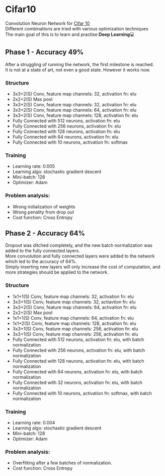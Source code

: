 # Cifar10
Convolution Neuron Network for [Cifar 10](https://www.cs.toronto.edu/~kriz/cifar.html)<br>
Different combinations are tried with various optimization techniques<br>
The main goal of this is to learn and practise __Deep Learning__:computer:<br>

## Phase 1 - Accuracy 49%
After a struggling of running the network, the first milestone is reached.<br>
It is not at a state of art, not even a good state. However it works now.<br>
### Structure
* 3x3+2(S) Conv, feature map channels: 32,  activation fn: elu
* 2x2+2(S) Max pool
* 3x3+2(S) Conv, feature map channels: 32,  activation fn: elu
* 3x3+2(S) Conv, feature map channels: 64,  activation fn: elu
* 3x3+2(S) Conv, feature map channels: 128, activation fn: elu
* Fully Connected with 512 neurons, activation fn: elu
* Fully Connected with 256 neurons, activation fn: elu
* Fully Connected with 128 neurons, activation fn: elu
* Fully Connected with 64  neurons, activation fn: elu
* Fully Connected with 10  neurons, activation fn: softmax 
### Training
* Learning rate: 0.005
* Learning algo: stochastic gradient descent
* Mini-batch: 128
* Optimizer: Adam
### Problem analysis:
* Wrong initialization of weights
* Wrong penality from drop out
* Cost function: Cross Entropy
## Phase 2 - Accuracy 64%
Dropout was ditched completely, and the new batch normalization was added to the fully connected layers.<br>
More convolution and fully connected layers were added to the network which led to the accuracy of 64%.<br>
Simply inserting new layers will only increase the cost of computation, and more strategies should be applied to the network.<br>
### Structure
* 1x1+1(S) Conv, feature map channels: 32, activation fn: elu
* 3x3+1(S) Conv, feature map channels: 32, actiavtion fn: elu
* 3x3+2(S) Conv, feature map channels: 64, activation fn: elu
* 2x2+2(S) Max pool
* 1x1+1(S) Conv, feature map channels: 64, activation fn: elu
* 1x1+2(S) Conv, feature map channels: 128, activation fn: elu
* 3x3+1(S) Conv, feature map channels: 256, activation fn: elu
* 3x3+1(S) Conv, feature map channels: 256, activation fn: elu
* Fully Connected with 512 neurons, activation fn: elu, with batch normalization
* Fully Connected with 256 neurons, activation fn: elu, with batch normalization
* Fully Connected with 128 neurons, activation fn: elu, with batch normalization
* Fully Connected with 64  neurons, activation fn: elu, with batch normalization
* Fully Connected with 32  neurons, activation fn: elu, with batch normalization
* Fully Connected with 10  neurons, activation fn: softmax, with batch normalization
### Training
* Learning rate: 0.004
* Learning algo: stochastic gradient descent
* Mini-batch: 128
* Optimizer: Adam
### Problem analysis:
* Overfitting after a few batches of normalization.
* Cost function: Cross Entropy
